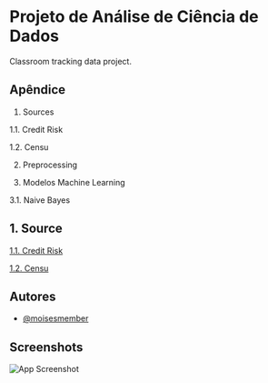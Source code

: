 
# Projeto de Análise de Ciência de Dados

Classroom tracking data project.




## Apêndice

1. Sources

1.1. Credit Risk

1.2. Censu

2. Preprocessing

3. Modelos Machine Learning 

3.1. Naive Bayes




## 1. Source

[1.1. Credit Risk](https://www.kaggle.com/laotse/credit-risk-dataset)

[1.2. Censu](https://archive.ics.uci.edu/ml/datasets/adult)



## Autores

- [@moisesmember](https://www.github.com/moisesmember)


## Screenshots

![App Screenshot](https://via.placeholder.com/468x300?text=App+Screenshot+Here)


